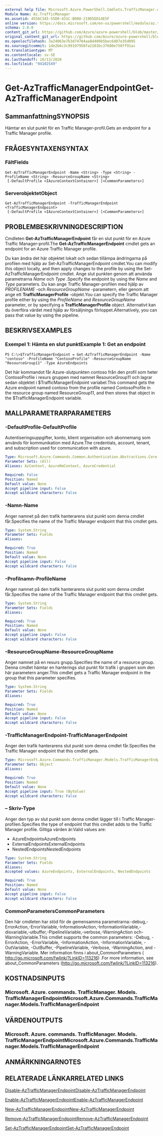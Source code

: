 ```yaml
---
external help file: Microsoft.Azure.PowerShell.Cmdlets.TrafficManager.dll-Help.xml
Module Name: Az.TrafficManager
ms.assetid: 4556C345-55D0-431C-B980-219D5ED14E5F
online version: https://docs.microsoft.com/en-us/powershell/module/az.trafficmanager/get-aztrafficmanagerendpoint
schema: 2.0.0
content_git_url: https://github.com/Azure/azure-powershell/blob/master/src/TrafficManager/TrafficManager/help/Get-AzTrafficManagerEndpoint.md
original_content_git_url: https://github.com/Azure/azure-powershell/blob/master/src/TrafficManager/TrafficManager/help/Get-AzTrafficManagerEndpoint.md
ms.openlocfilehash: 3a24063e7b3d74704aa8d409b5bec6d87e35d095
ms.sourcegitcommit: 1de2b6c3c99197958fa2101bc37680e7507f91ac
ms.translationtype: MT
ms.contentlocale: sv-SE
ms.lasthandoff: 10/13/2020
ms.locfileid: "94102549"
---
```

# <span data-ttu-id="02252-101">Get-AzTrafficManagerEndpoint</span><span class="sxs-lookup"><span data-stu-id="02252-101">Get-AzTrafficManagerEndpoint</span></span>

## <span data-ttu-id="02252-102">Sammanfattning</span><span class="sxs-lookup"><span data-stu-id="02252-102">SYNOPSIS</span></span>
<span data-ttu-id="02252-103">Hämtar en slut punkt för en Traffic Manager-profil.</span><span class="sxs-lookup"><span data-stu-id="02252-103">Gets an endpoint for a Traffic Manager profile.</span></span>

## <span data-ttu-id="02252-104">FRÅGESYNTAXEN</span><span class="sxs-lookup"><span data-stu-id="02252-104">SYNTAX</span></span>

### <span data-ttu-id="02252-105">Fält</span><span class="sxs-lookup"><span data-stu-id="02252-105">Fields</span></span>
```
Get-AzTrafficManagerEndpoint -Name <String> -Type <String> -ProfileName <String> -ResourceGroupName <String>
 [-DefaultProfile <IAzureContextContainer>] [<CommonParameters>]
```

### <span data-ttu-id="02252-106">Serverobjektet</span><span class="sxs-lookup"><span data-stu-id="02252-106">Object</span></span>
```
Get-AzTrafficManagerEndpoint -TrafficManagerEndpoint <TrafficManagerEndpoint>
 [-DefaultProfile <IAzureContextContainer>] [<CommonParameters>]
```

## <span data-ttu-id="02252-107">PROBLEMBESKRIVNING</span><span class="sxs-lookup"><span data-stu-id="02252-107">DESCRIPTION</span></span>
<span data-ttu-id="02252-108">Cmdleten **Get-AzTrafficManagerEndpoint** får en slut punkt för en Azure Traffic Manager-profil.</span><span class="sxs-lookup"><span data-stu-id="02252-108">The **Get-AzTrafficManagerEndpoint** cmdlet gets an endpoint for an Azure Traffic Manager profile.</span></span>

<span data-ttu-id="02252-109">Du kan ändra det här objektet lokalt och sedan tillämpa ändringarna på profilen med hjälp av Set-AzTrafficManagerEndpoint cmdlet.</span><span class="sxs-lookup"><span data-stu-id="02252-109">You can modify this object locally, and then apply changes to the profile by using the Set-AzTrafficManagerEndpoint cmdlet.</span></span>
<span data-ttu-id="02252-110">Ange slut punkten genom att använda parametrarna *Name* och *Type* .</span><span class="sxs-lookup"><span data-stu-id="02252-110">Specify the endpoint by using the *Name* and *Type* parameters.</span></span>
<span data-ttu-id="02252-111">Du kan ange Traffic Manager-profilen med hjälp av *PROFILENAME* -och *ResourceGroupName* -parametern, eller genom att ange ett **TrafficManagerProfile** -objekt.</span><span class="sxs-lookup"><span data-stu-id="02252-111">You can specify the Traffic Manager profile either by using the *ProfileName* and *ResourceGroupName* parameter, or by specifying a **TrafficManagerProfile** object.</span></span>
<span data-ttu-id="02252-112">Alternativt kan du överföra värdet med hjälp av försäljnings förloppet.</span><span class="sxs-lookup"><span data-stu-id="02252-112">Alternatively, you can pass that value by using the pipeline.</span></span>

## <span data-ttu-id="02252-113">BESKRIVS</span><span class="sxs-lookup"><span data-stu-id="02252-113">EXAMPLES</span></span>

### <span data-ttu-id="02252-114">Exempel 1: Hämta en slut punkt</span><span class="sxs-lookup"><span data-stu-id="02252-114">Example 1: Get an endpoint</span></span>
```
PS C:\>$TrafficManagerEndpoint = Get-AzTrafficManagerEndpoint -Name "contoso" -ProfileName "ContosoProfile" -ResourceGroupName "ResourceGroup11" -Type AzureEndpoints
```

<span data-ttu-id="02252-115">Det här kommandot får Azure-slutpunkten contoso från den profil som heter ContosoProfile i resurs gruppen med namnet ResourceGroup11 och lagrar sedan objektet i $TrafficManagerEndpoint variabel.</span><span class="sxs-lookup"><span data-stu-id="02252-115">This command gets the Azure endpoint named contoso from the profile named ContosoProfile in the resource group named ResourceGroup11, and then stores that object in the $TrafficManagerEndpoint variable.</span></span>

## <span data-ttu-id="02252-116">MALLPARAMETRAR</span><span class="sxs-lookup"><span data-stu-id="02252-116">PARAMETERS</span></span>

### <span data-ttu-id="02252-117">-DefaultProfile</span><span class="sxs-lookup"><span data-stu-id="02252-117">-DefaultProfile</span></span>
<span data-ttu-id="02252-118">Autentiseringsuppgifter, konto, klient organisation och abonnemang som används för kommunikation med Azure.</span><span class="sxs-lookup"><span data-stu-id="02252-118">The credentials, account, tenant, and subscription used for communication with azure.</span></span>

```yaml
Type: Microsoft.Azure.Commands.Common.Authentication.Abstractions.Core.IAzureContextContainer
Parameter Sets: (All)
Aliases: AzContext, AzureRmContext, AzureCredential

Required: False
Position: Named
Default value: None
Accept pipeline input: False
Accept wildcard characters: False
```

### <span data-ttu-id="02252-119">-Namn</span><span class="sxs-lookup"><span data-stu-id="02252-119">-Name</span></span>
<span data-ttu-id="02252-120">Anger namnet på den trafik hanterarens slut punkt som denna cmdlet får.</span><span class="sxs-lookup"><span data-stu-id="02252-120">Specifies the name of the Traffic Manager endpoint that this cmdlet gets.</span></span>

```yaml
Type: System.String
Parameter Sets: Fields
Aliases:

Required: True
Position: Named
Default value: None
Accept pipeline input: False
Accept wildcard characters: False
```

### <span data-ttu-id="02252-121">-Profilnamn</span><span class="sxs-lookup"><span data-stu-id="02252-121">-ProfileName</span></span>
<span data-ttu-id="02252-122">Anger namnet på den trafik hanterarens slut punkt som denna cmdlet får.</span><span class="sxs-lookup"><span data-stu-id="02252-122">Specifies the name of the Traffic Manager endpoint that this cmdlet gets.</span></span>

```yaml
Type: System.String
Parameter Sets: Fields
Aliases:

Required: True
Position: Named
Default value: None
Accept pipeline input: False
Accept wildcard characters: False
```

### <span data-ttu-id="02252-123">-ResourceGroupName</span><span class="sxs-lookup"><span data-stu-id="02252-123">-ResourceGroupName</span></span>
<span data-ttu-id="02252-124">Anger namnet på en resurs grupp.</span><span class="sxs-lookup"><span data-stu-id="02252-124">Specifies the name of a resource group.</span></span>
<span data-ttu-id="02252-125">Denna cmdlet hämtar en hanterings slut punkt för trafik i gruppen som den här parametern anger.</span><span class="sxs-lookup"><span data-stu-id="02252-125">This cmdlet gets a Traffic Manager endpoint in the group that this parameter specifies.</span></span>

```yaml
Type: System.String
Parameter Sets: Fields
Aliases:

Required: True
Position: Named
Default value: None
Accept pipeline input: False
Accept wildcard characters: False
```

### <span data-ttu-id="02252-126">-TrafficManagerEndpoint</span><span class="sxs-lookup"><span data-stu-id="02252-126">-TrafficManagerEndpoint</span></span>
<span data-ttu-id="02252-127">Anger den trafik hanterarens slut punkt som denna cmdlet får.</span><span class="sxs-lookup"><span data-stu-id="02252-127">Specifies the Traffic Manager endpoint that this cmdlet gets.</span></span>

```yaml
Type: Microsoft.Azure.Commands.TrafficManager.Models.TrafficManagerEndpoint
Parameter Sets: Object
Aliases:

Required: True
Position: Named
Default value: None
Accept pipeline input: True (ByValue)
Accept wildcard characters: False
```

### <span data-ttu-id="02252-128">– Skriv</span><span class="sxs-lookup"><span data-stu-id="02252-128">-Type</span></span>
<span data-ttu-id="02252-129">Anger den typ av slut punkt som denna cmdlet lägger till i Traffic Manager-profilen.</span><span class="sxs-lookup"><span data-stu-id="02252-129">Specifies the type of endpoint that this cmdlet adds to the Traffic Manager profile.</span></span>
<span data-ttu-id="02252-130">Giltiga värden är:</span><span class="sxs-lookup"><span data-stu-id="02252-130">Valid values are:</span></span> 

- <span data-ttu-id="02252-131">AzureEndpoints</span><span class="sxs-lookup"><span data-stu-id="02252-131">AzureEndpoints</span></span>
- <span data-ttu-id="02252-132">ExternalEndpoints</span><span class="sxs-lookup"><span data-stu-id="02252-132">ExternalEndpoints</span></span>
- <span data-ttu-id="02252-133">NestedEndpoints</span><span class="sxs-lookup"><span data-stu-id="02252-133">NestedEndpoints</span></span>

```yaml
Type: System.String
Parameter Sets: Fields
Aliases:
Accepted values: AzureEndpoints, ExternalEndpoints, NestedEndpoints

Required: True
Position: Named
Default value: None
Accept pipeline input: False
Accept wildcard characters: False
```

### <span data-ttu-id="02252-134">CommonParameters</span><span class="sxs-lookup"><span data-stu-id="02252-134">CommonParameters</span></span>
<span data-ttu-id="02252-135">Den här cmdleten har stöd för de gemensamma parametrarna:-debug,-ErrorAction,-ErrorVariable,-InformationAction,-InformationVariable,-disvariable,-utbuffer,-PipelineVariable,-verbose,-WarningAction och-WarningVariable.</span><span class="sxs-lookup"><span data-stu-id="02252-135">This cmdlet supports the common parameters: -Debug, -ErrorAction, -ErrorVariable, -InformationAction, -InformationVariable, -OutVariable, -OutBuffer, -PipelineVariable, -Verbose, -WarningAction, and -WarningVariable.</span></span> <span data-ttu-id="02252-136">Mer information finns i about_CommonParameters ( http://go.microsoft.com/fwlink/?LinkID=113216) .</span><span class="sxs-lookup"><span data-stu-id="02252-136">For more information, see about_CommonParameters (http://go.microsoft.com/fwlink/?LinkID=113216).</span></span>

## <span data-ttu-id="02252-137">KOSTNADS</span><span class="sxs-lookup"><span data-stu-id="02252-137">INPUTS</span></span>

### <span data-ttu-id="02252-138">Microsoft. Azure. commands. TrafficManager. Models. TrafficManagerEndpoint</span><span class="sxs-lookup"><span data-stu-id="02252-138">Microsoft.Azure.Commands.TrafficManager.Models.TrafficManagerEndpoint</span></span>

## <span data-ttu-id="02252-139">VÄRDEN</span><span class="sxs-lookup"><span data-stu-id="02252-139">OUTPUTS</span></span>

### <span data-ttu-id="02252-140">Microsoft. Azure. commands. TrafficManager. Models. TrafficManagerEndpoint</span><span class="sxs-lookup"><span data-stu-id="02252-140">Microsoft.Azure.Commands.TrafficManager.Models.TrafficManagerEndpoint</span></span>

## <span data-ttu-id="02252-141">ANMÄRKNINGAR</span><span class="sxs-lookup"><span data-stu-id="02252-141">NOTES</span></span>

## <span data-ttu-id="02252-142">RELATERADE LÄNKAR</span><span class="sxs-lookup"><span data-stu-id="02252-142">RELATED LINKS</span></span>

[<span data-ttu-id="02252-143">Disable-AzTrafficManagerEndpoint</span><span class="sxs-lookup"><span data-stu-id="02252-143">Disable-AzTrafficManagerEndpoint</span></span>](./Disable-AzTrafficManagerEndpoint.md)

[<span data-ttu-id="02252-144">Enable-AzTrafficManagerEndpoint</span><span class="sxs-lookup"><span data-stu-id="02252-144">Enable-AzTrafficManagerEndpoint</span></span>](./Enable-AzTrafficManagerEndpoint.md)

[<span data-ttu-id="02252-145">New-AzTrafficManagerEndpoint</span><span class="sxs-lookup"><span data-stu-id="02252-145">New-AzTrafficManagerEndpoint</span></span>](./New-AzTrafficManagerEndpoint.md)

[<span data-ttu-id="02252-146">Remove-AzTrafficManagerEndpoint</span><span class="sxs-lookup"><span data-stu-id="02252-146">Remove-AzTrafficManagerEndpoint</span></span>](./Remove-AzTrafficManagerEndpoint.md)

[<span data-ttu-id="02252-147">Set-AzTrafficManagerEndpoint</span><span class="sxs-lookup"><span data-stu-id="02252-147">Set-AzTrafficManagerEndpoint</span></span>](./Set-AzTrafficManagerEndpoint.md)


